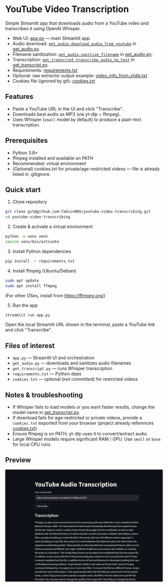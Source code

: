 # YouTube Video Transcription

Simple Streamlit app that downloads audio from a YouTube video and transcribes it using OpenAI Whisper.

- Web UI: [app.py](app.py) — main Streamlit app.
- Audio download: [`get_audio.download_audio_from_youtube`](get_audio.py) in [get_audio.py](get_audio.py).
- Filename sanitization: [`get_audio.sanitize_filename`](get_audio.py) in [get_audio.py](get_audio.py).
- Transcription: [`get_transcript.transcribe_audio_to_text`](get_transcript.py) in [get_transcript.py](get_transcript.py).
- Requirements: [requirements.txt](requirements.txt)
- Optional: raw extractor output example: [video_info_from_ytdlp.txt](video_info_from_ytdlp.txt)
- Cookies file (ignored by git): [cookies.txt](cookies.txt)

## Features
- Paste a YouTube URL in the UI and click "Transcribe".
- Downloads best audio as MP3 (via yt-dlp + ffmpeg).
- Uses Whisper (`small` model by default) to produce a plain-text transcription.

## Prerequisites
- Python 3.8+
- ffmpeg installed and available on PATH
- Recommended: virtual environment
- (Optional) cookies.txt for private/age-restricted videos — file is already listed in .gitignore.

## Quick start

1. Clone repository
```bash
git clone git@github.com:Tahsin005/youtube-video-transcribing.git
cd youtube-video-transcribing
```

2. Create & activate a virtual environment
```bash
python -m venv venv
source venv/bin/activate
```

3. Install Python dependencies
```bash
pip install -r requirements.txt
```

4. Install ffmpeg (Ubuntu/Debian)
```bash
sudo apt update
sudo apt install ffmpeg
```
(For other OSes, install from https://ffmpeg.org/)

5. Run the app
```bash
streamlit run app.py
```
Open the local Streamlit URL shown in the terminal, paste a YouTube link and click "Transcribe".

## Files of interest
- `app.py` — Streamlit UI and orchestration
- `get_audio.py` — downloads and sanitizes audio filenames
- `get_transcript.py` — runs Whisper transcription
- `requirements.txt` — Python deps
- `cookies.txt` — optional (not committed) for restricted videos

## Notes & troubleshooting
- If Whisper fails to load models or you want faster results, change the model name in [get_transcript.py](get_transcript.py).
- If download fails for age-restricted or private videos, provide a `cookies.txt` exported from your browser (project already references [cookies.txt](cookies.txt)).
- Ensure ffmpeg is on PATH; yt-dlp uses it to convert/extract audio.
- Large Whisper models require significant RAM / GPU. Use `small` or `base` for local CPU runs.

## Preview

<div align="center">
  <img src="https://github.com/Tahsin005/youtube-video-transcribing/blob/main/assets/image.png" alt="readme image" />
</div>
